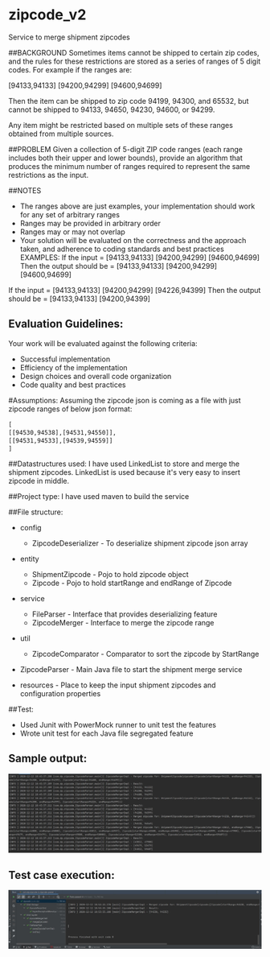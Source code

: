 # zipcode_v2
Service to merge shipment zipcodes

##BACKGROUND 
Sometimes items cannot be shipped to certain zip codes, and the rules for these restrictions are stored as a series of ranges of 5 digit codes. For example if the ranges are:

[94133,94133] [94200,94299] [94600,94699]

Then the item can be shipped to zip code 94199, 94300, and 65532, but cannot be shipped to 94133, 94650, 94230, 94600, or 94299.

Any item might be restricted based on multiple sets of these ranges obtained from multiple sources.

##PROBLEM 
Given a collection of 5-digit ZIP code ranges (each range includes both their upper and lower bounds), provide an algorithm that produces the minimum number of ranges required to represent the same restrictions as the input.

##NOTES

* The ranges above are just examples, your implementation should work for any set of arbitrary ranges
* Ranges may be provided in arbitrary order
* Ranges may or may not overlap
* Your solution will be evaluated on the correctness and the approach taken, and adherence to coding standards and best practices
EXAMPLES: If the input = [94133,94133] [94200,94299] [94600,94699] Then the output should be = [94133,94133] [94200,94299] [94600,94699]

If the input = [94133,94133] [94200,94299] [94226,94399] Then the output should be = [94133,94133] [94200,94399]

## Evaluation Guidelines: 
Your work will be evaluated against the following criteria:

* Successful implementation
* Efficiency of the implementation
* Design choices and overall code organization
* Code quality and best practices

#Assumptions:
Assuming the zipcode json is coming as a file with just zipcode ranges of below json format:

```
[
[[94530,94538],[94531,94550]],
[[94531,94533],[94539,94559]]
]
```

##Datastructures used:
I have used LinkedList to store and merge the shipment zipcodes. LinkedList is used because it's very easy to insert zipcode in middle.

##Project type:
I have used maven to build the service

##File structure:
* config
    * ZipcodeDeserializer - To deserialize shipment zipcode json array
* entity
    * ShipmentZipcode - Pojo to hold zipcode object
    * Zipcode - Pojo to hold startRange and endRange of Zipcode
* service
    * FileParser - Interface that provides deserializing feature
    * ZipcodeMerger - Interface to merge the zipcode range
* util
    * ZipcodeComparator - Comparator to sort the zipcode by StartRange
* ZipcodeParser - Main Java file to start the shipment merge service

* resources - Place to keep the input shipment zipcodes and configuration properties

##Test:
* Used Junit with PowerMock runner to unit test the features
* Wrote unit test for each Java file segregated feature

## Sample output:
 ![Output sample](output.JPG)
 
## Test case execution: 
 ![Junit run](test-case.JPG)